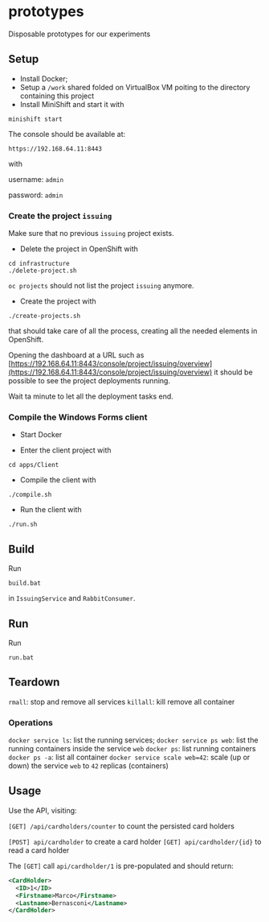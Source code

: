 # prototypes
Disposable prototypes for our experiments

## Setup
* Install Docker;
* Setup a `/work` shared folded on VirtualBox VM poiting to the directory containing this project
* Install MiniShift and start it with 
```
minishift start
```

The console should be available at:

```
https://192.168.64.11:8443
```
with

username: `admin`

password: `admin`
  
### Create the project `issuing`

Make sure that no previous `issuing` project exists.

* Delete the project in OpenShift with

```
cd infrastructure
./delete-project.sh
```

`oc projects` should not list the project `issuing` anymore.

* Create the project with

```
./create-projects.sh
```

that should take care of all the process, creating all the needed elements in OpenShift.

Opening the dashboard at a URL such as [https://192.168.64.11:8443/console/project/issuing/overview](https://192.168.64.11:8443/console/project/issuing/overview) it should be possible to see the project deployments running.

Wait ta minute to let all the deployment tasks end.

### Compile the Windows Forms client

* Start Docker

* Enter the client project with

```
cd apps/Client
```

* Compile the client with

```
./compile.sh
```

* Run the client with

```
./run.sh
```



## Build

Run

`build.bat`

in `IssuingService` and `RabbitConsumer`.

## Run

Run

`run.bat`

## Teardown

`rmall`: stop and remove all services
`killall`: kill remove all container

### Operations

`docker service ls`: list the running services;
`docker service ps web`: list the running containers inside the service `web`
`docker ps`: list running containers
`docker ps -a`: list all container
`docker service scale web=42`: scale (up or down) the service `web` to `42` replicas (containers)

## Usage

Use the API, visiting:

`[GET] /api/cardholders/counter` to count the persisted card holders

`[POST] api/cardholder` to create a card holder
`[GET] api/cardholder/{id}` to read a card holder


The `[GET]` call `api/cardholder/1` is pre-populated and should return:

```xml
<CardHolder>
  <ID>1</ID>
  <Firstname>Marco</Firstname>
  <Lastname>Bernasconi</Lastname>
</CardHolder>
```
